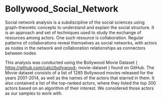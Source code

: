 # Bollywood_Social_Network

Social network analysis is a subdiscipline of the social sciences using graph-theoretic concepts
to understand and explain the social structure. It is an approach and set of techniques used to
study the exchange of resources among actors. One such resource is collaboration. Regular
patterns of collaborations reveal themselves as social networks, with actors as nodes in the
network and collaboration relationships as connectors between nodes


This analysis was conducted using the Bollywood Movie Dataset ( https://github.com/calci/bollywood-
movie-dataset ) found on GitHub. The Movie dataset consists of a list of 1285 Bollywood movies
released for the years 2001-2014, as well as the names of the actors that starred in them. It
also contained a list of the top-ranked actors, where they listed the top 300 actors based on an
algorithm of their interest. We considered those actors as our samples to work with.
